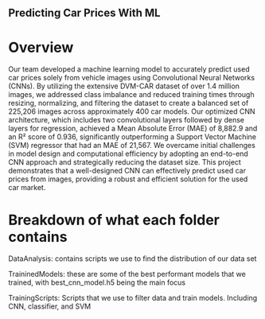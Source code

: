 ## Predicting Car Prices With ML

# Overview

Our team developed a machine learning model to accurately predict used car prices solely from vehicle images using Convolutional Neural Networks (CNNs). By utilizing the extensive DVM-CAR dataset of over 1.4 million images, we addressed class imbalance and reduced training times through resizing, normalizing, and filtering the dataset to create a balanced set of 225,206 images across approximately 400 car models. Our optimized CNN architecture, which includes two convolutional layers followed by dense layers for regression, achieved a Mean Absolute Error (MAE) of 8,882.9 and an R² score of 0.936, significantly outperforming a Support Vector Machine (SVM) regressor that had an MAE of 21,567. We overcame initial challenges in model design and computational efficiency by adopting an end-to-end CNN approach and strategically reducing the dataset size. This project demonstrates that a well-designed CNN can effectively predict used car prices from images, providing a robust and efficient solution for the used car market.

# Breakdown of what each folder contains

DataAnalysis: contains scripts we use to find the distribution of our data set 

TraininedModels: these are some of the best performant models that we trained, with best_cnn_model.h5 being the main focus

TrainingScripts: Scripts that we use to filter data and train models. Including CNN, classifier, and SVM
